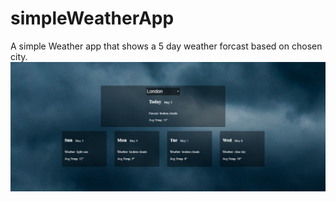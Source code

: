 # simpleWeatherApp
A simple Weather app that shows a 5 day weather forcast based on chosen city.
![Screenshot](https://github.com/liuzimin/simpleWeatherApp/blob/master/simpleWeatherApp.PNG)
